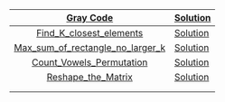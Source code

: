 |    [Gray Code](https://leetcode.com/problems/gray-code/)     | [Solution](https://github.com/priyam314/Leetcode/blob/main/July_challenge_2021/week1/grayCode.go) |
| :----------------------------------------------------------: | ------------------------------------------------------------ |
| [Find_K_closest_elements](https://leetcode.com/problems/find-k-closest-elements/) | [Solution](https://github.com/priyam314/Leetcode/blob/main/July_challenge_2021/week1/find_K_closest_elements.go) |
| [Max_sum_of_rectangle_no_larger_k](https://leetcode.com/problems/max-sum-of-rectangle-no-larger-than-k/) | [Solution](https://github.com/priyam314/Leetcode/blob/main/July_challenge_2021/week1/Max_Sum_of_rectangle_no_larger_k.go) |
| [Count_Vowels_Permutation](https://leetcode.com/problems/count-vowels-permutation/) | [Solution](https://github.com/priyam314/Leetcode/blob/main/July_challenge_2021/week1/count_vowel_permutation.go) |
| [Reshape_the_Matrix](https://leetcode.com/problems/reshape-the-matrix/) | [Solution](https://github.com/priyam314/Leetcode/blob/main/July_challenge_2021/week1/reshape_the_matrix.go) |
|                                                              |                                                              |
|                                                              |                                                              |

